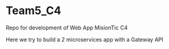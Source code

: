 # Team5_C4
Repo for development of Web App MisionTic C4

Here we try to build a 2 microservices app with a Gateway API

